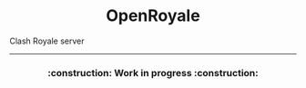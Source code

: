 <a align="center">
  <h1>OpenRoyale</h1>
  Clash Royale server
</a>

---

<a align="center">
<h3>:construction: Work in progress :construction:</h3>
</a>
